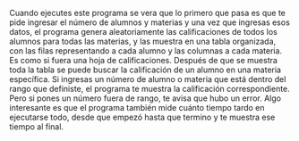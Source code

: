 Cuando ejecutes este programa se vera que lo primero que pasa es que te pide ingresar el número de alumnos y materias y una vez que ingresas esos datos, el programa genera aleatoriamente las calificaciones de todos los alumnos para todas las materias, y las muestra en una tabla organizada, con las filas representando a cada alumno y las columnas a cada materia. Es como si fuera una hoja de calificaciones.
Después de que se muestra toda la tabla se puede buscar la calificación de un alumno en una materia específica. Si ingresas un número de alumno o materia que está dentro del rango que definiste, el programa te muestra la calificación correspondiente. Pero si pones un número fuera de rango, te avisa que hubo un error.
Algo interesante es que el programa también mide cuánto tiempo tardo en ejecutarse todo, desde que empezó hasta que termino y te muestra ese tiempo al final.
